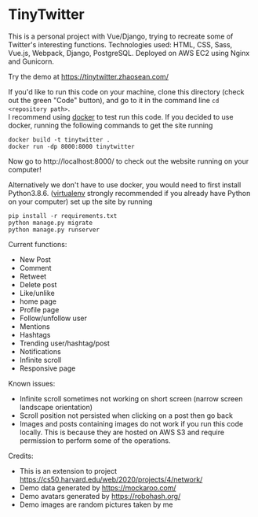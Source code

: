 # TinyTwitter


This is a personal project with Vue/Django, trying to recreate some of Twitter's interesting functions. Technologies used: HTML, CSS, Sass, Vue.js, Webpack, Django, PostgreSQL. Deployed on AWS EC2 using Nginx and Gunicorn.  

Try the demo at https://tinytwitter.zhaosean.com/  


If you'd like to run this code on your machine, clone this directory (check out the green "Code" button), and go to it in the command line `cd <repository path>`.  
I recommend using [docker](https://docs.docker.com/engine/install/) to test run this code. If you decided to use docker, running the following commands to get the site running
```
docker build -t tinytwitter .
docker run -dp 8000:8000 tinytwitter
```
Now go to http://localhost:8000/ to check out the website running on your computer!


Alternatively we don't have to use docker, you would need to first install Python3.8.6. ([virtualenv](https://pypi.org/project/virtualenv/) strongly recommended if you already have Python on your computer) set up the site by running
```
pip install -r requirements.txt
python manage.py migrate
python manage.py runserver
```


Current functions:
* New Post
* Comment
* Retweet
* Delete post
* Like/unlike
* home page
* Profile page
* Follow/unfollow user
* Mentions
* Hashtags
* Trending user/hashtag/post
* Notifications
* Infinite scroll
* Responsive page


Known issues:
* Infinite scroll sometimes not working on short screen (narrow screen landscape orientation)
* Scroll position not persisted when clicking on a post then go back
* Images and posts containing images do not work if you run this code locally. This is because they
are hosted on AWS S3 and require permission to perform some of the operations.


Credits:
* This is an extension to project https://cs50.harvard.edu/web/2020/projects/4/network/
* Demo data generated by https://mockaroo.com/  
* Demo avatars generated by https://robohash.org/  
* Demo images are random pictures taken by me
